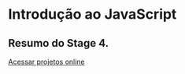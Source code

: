 # Introdução ao JavaScript

## Resumo do Stage 4.
<a href="https://lfoalves.github.io/stage4/" title='Clique para acessar os projetos' target='_blank'>Acessar projetos online</a>